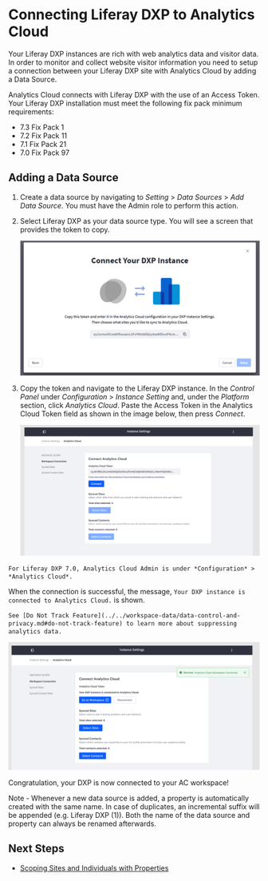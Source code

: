 # Connecting Liferay DXP to Analytics Cloud

Your Liferay DXP instances are rich with web analytics data and visitor data. In order to monitor and collect website visitor information you need to setup a connection between your Liferay DXP site with Analytics Cloud by adding a Data Source.

Analytics Cloud connects with Liferay DXP with the use of an Access Token. Your Liferay DXP installation must meet the following fix pack minimum requirements:

* 7.3 Fix Pack 1
* 7.2 Fix Pack 11
* 7.1 Fix Pack 21
* 7.0 Fix Pack 97

## Adding a Data Source

1. Create a data source by navigating to *Setting* > *Data Sources* > *Add Data Source*. You must have the Admin role to perform this action.

1. Select Liferay DXP as your data source type. You will see a screen that provides the token to copy.

      ![Analytics Cloud provides a token to copy.](connecting-liferay-dxp-to-analytics-cloud/images/02.png)

1. Copy the token and navigate to the Liferay DXP instance. In the *Control Panel* under *Configuration* > *Instance Setting* and, under the *Platform* section, click *Analytics Cloud*. Paste the Access Token in the Analytics Cloud Token field as shown in the image below, then press *Connect*.

      ![Adding the Analytics Cloud token to a Liferay DXP installations Instance Settings configuration.](connecting-liferay-dxp-to-analytics-cloud/images/03.png)

```{note}
For Liferay DXP 7.0, Analytics Cloud Admin is under *Configuration* > *Analytics Cloud*.
```

When the connection is successful, the message, `Your DXP instance is connected to Analytics Cloud.` is shown.

```{note}
See [Do Not Track Feature](../../workspace-data/data-control-and-privacy.md#do-not-track-feature) to learn more about suppressing analytics data.
```

![A success message confirms correctly configuring a connection between DXP and Analytics Cloud.](connecting-liferay-dxp-to-analytics-cloud/images/04.png)

Congratulation, your DXP is now connected to your AC workspace!

Note - Whenever a new data source is added, a property is automatically created with the same name. In case of duplicates, an incremental suffix will be appended (e.g. Liferay DXP (1)). Both the name of the data source and property can always be renamed afterwards.

## Next Steps

* [Scoping Sites and Individuals with Properties](./scoping-sites-and-individuals-using-properties.md)
